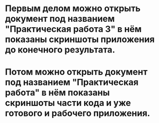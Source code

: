 # Первым делом можно открыть документ под названием "Практическая работа 3" в нём показаны скриншоты приложения до конечного результата.
# Потом можно открыть документ под названием "Практическая работа" в нём показаны скриншоты части кода и уже готового и рабочего приложения.
